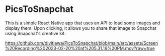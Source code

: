 # PicsToSnapchat

This is a simple React Native app that uses an API to load some images and display them. Upon clicking, it allows you to share that image to Snapchat using Snapchat's creative kit. 

https://github.com/divitjawa/PicsToSnapchat/blob/main/src/assets/Screen%20Recording%202023-02-20%20at%205.31.16%20PM.mov?raw=true
